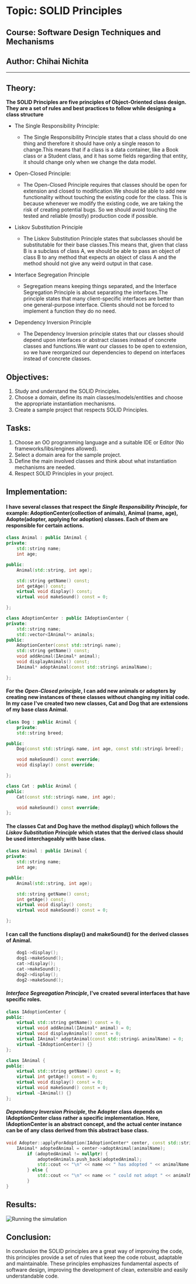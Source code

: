 # Topic: SOLID Principles
## Course: Software Design Techniques and Mechanisms
## Author: Chihai Nichita

---

## Theory:
**The SOLID Principles are five principles of Object-Oriented class design. They are a set of rules and best practices to follow while designing a class structure**

- The Single Responsibility Principle:

    * The Single Responsibility Principle states that a class should do one thing and therefore it should have only a single reason to change.This means that if a class is a data container, like a Book class or a Student class, and it has some fields regarding that entity, it should change only when we change the data model.

- Open-Closed Principle:

    - The Open-Closed Principle requires that classes should be open for extension and closed to modification.We should be able to add new functionality without touching the existing code for the class. This is because whenever we modify the existing code, we are taking the risk of creating potential bugs. So we should avoid touching the tested and reliable (mostly) production code if possible.

- Liskov Substitution Principle

    - The Liskov Substitution Principle states that subclasses should be substitutable for their base classes.This means that, given that class B is a subclass of class A, we should be able to pass an object of class B to any method that expects an object of class A and the method should not give any weird output in that case.

- Interface Segregation Principle
    - Segregation means keeping things separated, and the Interface Segregation Principle is about separating the interfaces.The principle states that many client-specific interfaces are better than one general-purpose interface. Clients should not be forced to implement a function they do no need.

-  Dependency Inversion Principle
    - The Dependency Inversion principle states that our classes should depend upon interfaces or abstract classes instead of concrete classes and functions.We want our classes to be open to extension, so we have reorganized our dependencies to depend on interfaces instead of concrete classes.

## Objectives:

1. Study and understand the SOLID Principles.
2. Choose a domain, define its main classes/models/entities and choose the appropriate instantiation mechanisms.
3. Create a sample project that respects SOLID Principles.

## Tasks:

1. Choose an OO programming language and a suitable IDE or Editor (No frameworks/libs/engines allowed).
2. Select a domain area for the sample project.
3. Define the main involved classes and think about what instantiation mechanisms are needed.
4. Respect SOLID Principles in your project.

## Implementation:

#### I have several classes that respect the *Single Responsibility  Principle*, for example: AdoptionCenter(collection of animals), Animal (name, age), Adopte(adopter, applying for adoption) classes. Each of them are responsible for certain actions.

```cpp
class Animal : public IAnimal {
private:
    std::string name;
    int age;

public:
    Animal(std::string, int age);

    std::string getName() const;
    int getAge() const;
    virtual void display() const;
    virtual void makeSound() const = 0;

};
``` 
```cpp
class AdoptionCenter : public IAdoptionCenter {
private:
    std::string name;
    std::vector<IAnimal*> animals;
public:
    AdoptionCenter(const std::string& name);
    std::string getName() const;
    void addAnimal(IAnimal* animal);
    void displayAnimals() const;
    IAnimal* adoptAnimal(const std::string& animalName);

};
```

#### For the *Open-Closed principle*, I can add new animals or adopters by creating new instances of these classes without changing my initial code. In my case I've created two new classes, Cat and Dog that are extensions of my base class Animal.

```cpp
class Dog : public Animal {
    private:
    std::string breed;

public:
    Dog(const std::string& name, int age, const std::string& breed);

    void makeSound() const override;
    void display() const override;

};
```

```cpp
class Cat : public Animal {
public:
    Cat(const std::string& name, int age);

    void makeSound() const override;
};
```

#### The classes Cat and Dog have the method display() which follows the *Liskov Substitution Principle* which states that the derived class should be used interchageably with base class.
```cpp
class Animal : public IAnimal {
private:
    std::string name;
    int age;

public:
    Animal(std::string, int age);

    std::string getName() const;
    int getAge() const;
    virtual void display() const;
    virtual void makeSound() const = 0;

};
```
#### I can call the functions display() and makeSound() for the derived classes of Animal.

```cpp
    dog1->display();
    dog1->makeSound();
    cat->display();
    cat->makeSound();
    dog2->display();
    dog2->makeSound();
```

#### *Interface Segreagation Principle*, I've created several interfaces that have specific roles. 
```cpp
class IAdoptionCenter {
public:
    virtual std::string getName() const = 0;
    virtual void addAnimal(IAnimal* animal) = 0;
    virtual void displayAnimals() const = 0;
    virtual IAnimal* adoptAnimal(const std::string& animalName) = 0;
    virtual ~IAdoptionCenter() {}
};

```

```cpp
class IAnimal {
public:
    virtual std::string getName() const = 0;
    virtual int getAge() const = 0;
    virtual void display() const = 0;
    virtual void makeSound() const = 0;
    virtual ~IAnimal() {}
};
```

#### *Dependancy Inversion Principle*, the Adopter class depends on IAdoptionCenter class rather a specific implementation. Here, IAdoptionCenter is an abstract concept, and the actual center instance can be of any class derived from this abstract base class.

```cpp
void Adopter::applyForAdoption(IAdoptionCenter* center, const std::string& animalName) {
    IAnimal* adoptedAnimal = center->adoptAnimal(animalName);
        if (adoptedAnimal != nullptr) {
            adoptedAnimals.push_back(adoptedAnimal);
            std::cout << "\n" << name << " has adopted " << animalName << std::endl;
        } else {
            std::cout << "\n" << name << " could not adopt " << animalName << std::endl;
        }
}

```

## Results:

![Running the simulation](https://github.com/ryantoxx/TMPS-Labs/blob/main/imgs/result.png)

## Conclusion:
In conclusion the SOLID principles are a great way of improving the code, this principles provide a set of rules that keep the code robust, adaptable and maintainable. These principles emphasizes fundamental aspects of software design, improving the development of clean, extensible and easily understandable code.

